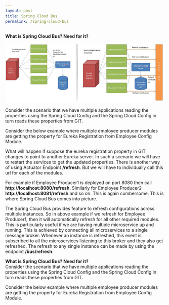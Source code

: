 ```yaml
---
layout: post
title: Spring Cloud Bus
permalink: /spring-cloud-bus
---
```


**What is Spring Cloud Bus? Need for it?**

![](https://github.com/arpit04tripathi/files-cdn/raw/cdn/webservices/microservices/spring-cloud-bus.png)

Consider the scenario that we have multiple applications reading the properties using the Spring Cloud Config and the Spring Cloud Config in turn reads these properties from GIT.

Consider the below example where multiple employee producer modules are getting the property for Eureka Registration from Employee Config Module. 

What will happen if suppose the eureka registration property in GIT changes to point to another Eureka server. In such a scenario we will have to restart the services to get the updated properties. There is another way of using Actuator Endpoint **/refresh**. But we will have to individually call this url for each of the modules. 

For example if Employee Producer1 is deployed on port 8080 then call **http://localhost:8080/refresh**. Similarly for Employee Producer2 **http://localhost:8081/refresh** and so on. This is again cumbersome. This is where Spring Cloud Bus comes into picture. 

The Spring Cloud Bus provides feature to refresh configurations across multiple instances. So in above example if we refresh for Employee Producer1, then it will automatically refresh for all other required modules. This is particularly useful if we are having multiple microservice up and running. This is achieved by connecting all microservices to a single message broker. Whenever an instance is refreshed, this event is subscribed to all the microservices listening to this broker and they also get refreshed. The refresh to any single instance can be made by using the endpoint **/bus/refresh**.

**What is Spring Cloud Bus? Need for it?**  
Consider the scenario that we have multiple applications reading the properties using the Spring Cloud Config and the Spring Cloud Config in turn reads these properties from GIT.

Consider the below example where multiple employee producer modules are getting the property for Eureka Registration from Employee Config Module. 
